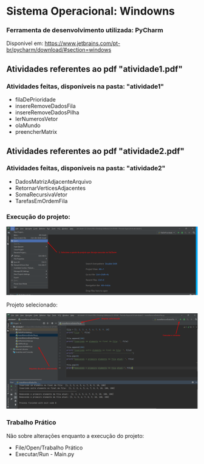 # Sistema Operacional: Windowns

### Ferramenta de desenvolvimento utilizada: PyCharm
  Disponivel em:  https://www.jetbrains.com/pt-br/pycharm/download/#section=windows
 
 ## Atividades referentes ao pdf "atividade1.pdf"
 ### Atividades feitas, disponíveis na pasta: "atividade1" 
 * filaDePrioridade
 * insereRemoveDadosFila
 * insereRemoveDadosPilha
 * lerNumerosVetor
 * olaMundo
 * preencherMatrix
  
 ## Atividades referentes ao pdf "atividade2.pdf"
 ### Atividades feitas, disponíveis na pasta: "atividade2" 
 * DadosMatrizAdjacenteArquivo
 * RetornarVerticesAdjacentes
 * SomaRecursivaVetor
 * TarefasEmOrdemFila

  
### Execução do projeto:

![alt text](https://github.com/mateus2810/atividadesIa/blob/master/imagens/abrindoProjeto.png)

Projeto selecionado:

![alt text](https://github.com/mateus2810/atividadesIa/blob/master/imagens/projetoAberto.png)

### Trabalho Prático

Não sobre alterações enquanto a execução do projeto:
  * File/Open/Trabalho Prático
  * Executar/Run - Main.py
  

